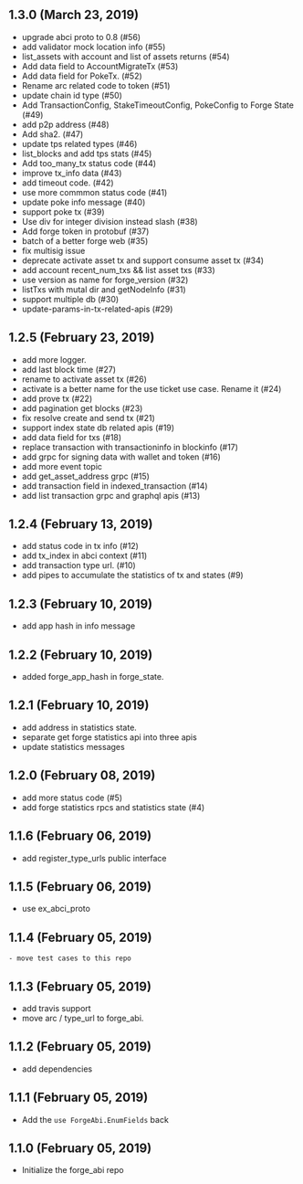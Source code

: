 ## 1.3.0 (March 23, 2019)
  - upgrade abci proto to 0.8 (#56)
  - add validator mock location info (#55)
  - list_assets with account and list of assets returns (#54)
  - Add data field to AccountMigrateTx (#53)
  - Add data field for PokeTx. (#52)
  - Rename arc related code to token (#51)
  - update chain id type (#50)
  - Add TransactionConfig, StakeTimeoutConfig, PokeConfig to Forge State (#49)
  - add p2p address (#48)
  - Add sha2. (#47)
  - update tps related types (#46)
  - list_blocks and add tps stats (#45)
  - Add too_many_tx status code (#44)
  - improve tx_info data (#43)
  - add timeout code. (#42)
  - use more commmon status code (#41)
  - update poke info message (#40)
  - support poke tx (#39)
  - Use div for integer division instead slash (#38)
  - Add forge token in protobuf (#37)
  - batch of a better forge web (#35)
  - fix multisig issue
  - deprecate activate asset tx and support consume asset tx (#34)
  - add account recent_num_txs && list asset txs (#33)
  - use version as name for forge_version (#32)
  - listTxs with mutal dir and getNodeInfo (#31)
  - support multiple db (#30)
  - update-params-in-tx-related-apis (#29)

## 1.2.5 (February 23, 2019)
  - add more logger.
  - add last block time (#27)
  - rename to activate asset tx (#26)
  - activate is a better name for the use ticket use case. Rename it (#24)
  - add prove tx (#22)
  - add pagination get blocks (#23)
  - fix resolve create and send tx (#21)
  - support index state db related apis (#19)
  - add data field for txs (#18)
  - replace transaction with transactioninfo in blockinfo (#17)
  - add grpc for signing data with wallet and token (#16)
  - add more event topic
  - add get_asset_address grpc (#15)
  - add transaction field in indexed_transaction (#14)
  - add list transaction grpc and graphql apis (#13)

## 1.2.4 (February 13, 2019)
  - add status code in tx info (#12)
  - add tx_index in abci context (#11)
  - add transaction type url. (#10)
  - add pipes to accumulate the statistics of tx and states (#9)

## 1.2.3 (February 10, 2019)
  - add app hash in info message

## 1.2.2 (February 10, 2019)
  - added forge_app_hash in forge_state.

## 1.2.1 (February 10, 2019)
  - add address in statistics state.
  - separate get forge statistics api into three apis
  - update statistics messages

## 1.2.0 (February 08, 2019)
  - add more status code (#5)
  - add forge statistics rpcs and statistics state (#4)

## 1.1.6 (February 06, 2019)
  - add register_type_urls public interface

## 1.1.5 (February 06, 2019)
  - use ex_abci_proto

## 1.1.4 (February 05, 2019)
	- move test cases to this repo

## 1.1.3 (February 05, 2019)
  - add travis support
  - move arc / type_url to forge_abi.

## 1.1.2 (February 05, 2019)
  - add dependencies

## 1.1.1 (February 05, 2019)
  - Add the `use ForgeAbi.EnumFields` back

## 1.1.0 (February 05, 2019)
  - Initialize the forge_abi repo
